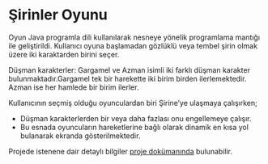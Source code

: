 <!-- Headings -->
# Şirinler Oyunu
Oyun Java programla dili kullanılarak nesneye yönelik programlama mantığı ile geliştirildi. Kullanıcı oyuna başlamadan gözlüklü veya tembel şirin olmak üzere iki karaktarden birini seçer.

Düşman karakterler: Gargamel ve Azman isimli iki farklı düşman karakter bulunmaktadır.Gargamel tek bir harekette iki birim birden ilerlemektedir. Azman ise her hamlede bir birim ilerler.

Kullanıcının seçmiş olduğu oyunculardan biri Şirine’ye ulaşmaya çalışırken;
* Düşman karakterlerden bir veya daha fazlası onu engellemeye çalışır.
* Bu esnada oyuncuların hareketlerine bağlı olarak dinamik en kısa yol bulanarak ekranda gösterilmektedir.

Projede istenene dair detaylı bilgiler [proje dokümanında](https://github.com/armankuyucu/ProLab2Proje1/blob/master/Programlama%20Lab.%20II%20Proje%201-%202020-21%20Bahar%20.pdf) bulunabilir.
